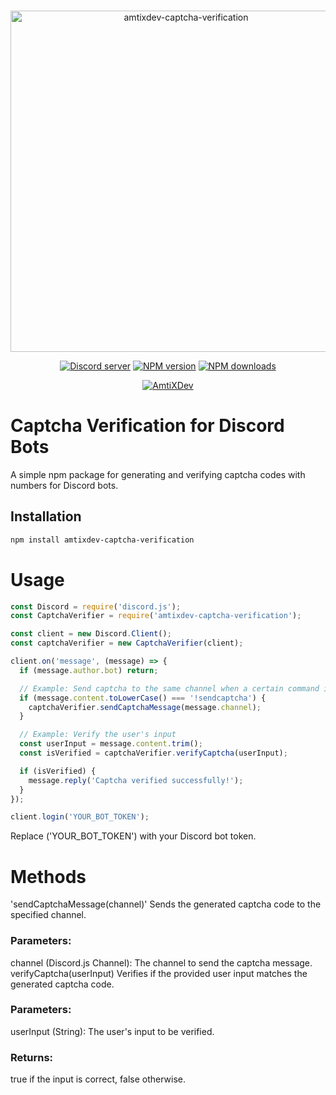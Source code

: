<div align="center">
    <br />
    <p>
        <a href="https://amtixdev.xyz"><img src="https://cdn.discordapp.com/attachments/1141443355532873879/1173692642551402608/mybanner-o-x_1.png?ex=6564e174&is=65526c74&hm=4939339c5671e01c6cdd068fb581b1fe88bd9b1c8fe56142caa4f51953cc7237&" width="546" alt="amtixdev-captcha-verification" /></a>
    </p>
    <p>
    <a href="https://discord.gg/Ym5V2DB6sk"><img src="https://img.shields.io/discord/1125840988007579732?color=5865F2&logo=discord&logoColor=white" alt="Discord server" /></a>
    <a href="https://www.npmjs.com/package/amtixdev-captcha-verification"><img src="https://img.shields.io/npm/v/amtixdev-captcha-verification?maxAge=3600" alt="NPM version" /></a>
    <a href="https://www.npmjs.com/package/amtixdev-captcha-verification"><img src="https://img.shields.io/npm/dt/amtixdev-captcha-verification?maxAge=3600" alt="NPM downloads" /></a>
    </p>
  <p>
        <a href="https://amtixdev.xyz"><img src="https://cdn.discordapp.com/attachments/1148318536062742648/1180978797193990275/Powered_By_AmtiXDev_With_Color.png?ex=657f6336&is=656cee36&hm=0828041d09f451ead489b244b10099ba1bd97fa6becffdca1d8e2315ccb2df35&" alt="AmtiXDev" /></a>
    </p>

</div>

# Captcha Verification for Discord Bots

A simple npm package for generating and verifying captcha codes with numbers for Discord bots.

## Installation

```bash
npm install amtixdev-captcha-verification
```

# Usage
```js
const Discord = require('discord.js');
const CaptchaVerifier = require('amtixdev-captcha-verification');

const client = new Discord.Client();
const captchaVerifier = new CaptchaVerifier(client);

client.on('message', (message) => {
  if (message.author.bot) return;

  // Example: Send captcha to the same channel when a certain command is sent
  if (message.content.toLowerCase() === '!sendcaptcha') {
    captchaVerifier.sendCaptchaMessage(message.channel);
  }

  // Example: Verify the user's input
  const userInput = message.content.trim();
  const isVerified = captchaVerifier.verifyCaptcha(userInput);

  if (isVerified) {
    message.reply('Captcha verified successfully!');
  }
});

client.login('YOUR_BOT_TOKEN');
```
Replace ('YOUR_BOT_TOKEN') with your Discord bot token.
# Methods
'sendCaptchaMessage(channel)'
Sends the generated captcha code to the specified channel.
### Parameters:
channel (Discord.js Channel): The channel to send the captcha message.
verifyCaptcha(userInput)
Verifies if the provided user input matches the generated captcha code.
### Parameters:
userInput (String): The user's input to be verified.
### Returns:
true if the input is correct, false otherwise.

